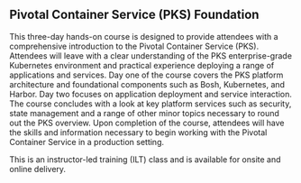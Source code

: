 ## Pivotal Container Service (PKS) Foundation

This three-day hands-on course is designed to provide attendees with a comprehensive introduction to the Pivotal Container Service (PKS). Attendees will leave with a clear understanding of the PKS enterprise-grade Kubernetes environment and practical experience deploying a range of applications and services. Day one of the course covers the PKS platform architecture and foundational components such as Bosh, Kubernetes, and Harbor. Day two focuses on application deployment and service interaction. The course concludes with a look at key platform services such as security, state management and a range of other minor topics necessary to round out the PKS overview. Upon completion of the course, attendees will have the skills and information necessary to begin working with the Pivotal Container Service in a production setting.

This is an instructor-led training (ILT) class and is available for onsite and online delivery.
